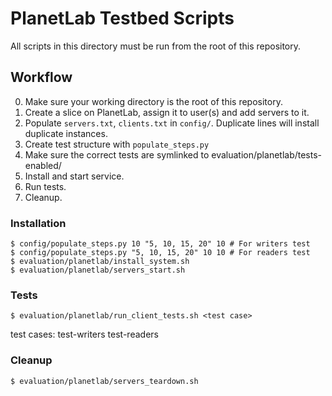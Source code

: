 # PlanetLab Testbed Scripts

All scripts in this directory must be run from the root of this repository.

## Workflow

0. Make sure your working directory is the root of this repository.
1. Create a slice on PlanetLab, assign it to user(s) and add servers to it.
2. Populate `servers.txt`, `clients.txt` in `config/`. Duplicate lines will install duplicate instances.
3. Create test structure with `populate_steps.py`
4. Make sure the correct tests are symlinked to evaluation/planetlab/tests-enabled/
5. Install and start service.
6. Run tests.
7. Cleanup.

### Installation

```
$ config/populate_steps.py 10 "5, 10, 15, 20" 10 # For writers test
$ config/populate_steps.py "5, 10, 15, 20" 10 10 # For readers test
$ evaluation/planetlab/install_system.sh
$ evaluation/planetlab/servers_start.sh
```

### Tests

```
$ evaluation/planetlab/run_client_tests.sh <test case>
```

test cases: test-writers test-readers

### Cleanup

```
$ evaluation/planetlab/servers_teardown.sh
```
